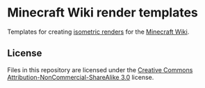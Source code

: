 # Minecraft Wiki render templates

Templates for creating [isometric renders](https://minecraft.wiki/w/Help:Isometric_renders) for the [Minecraft Wiki](https://minecraft.wiki).

## License

Files in this repository are licensed under the [Creative Commons Attribution-NonCommercial-ShareAlike 3.0](https://creativecommons.org/licenses/by-nc-sa/3.0/) license.

